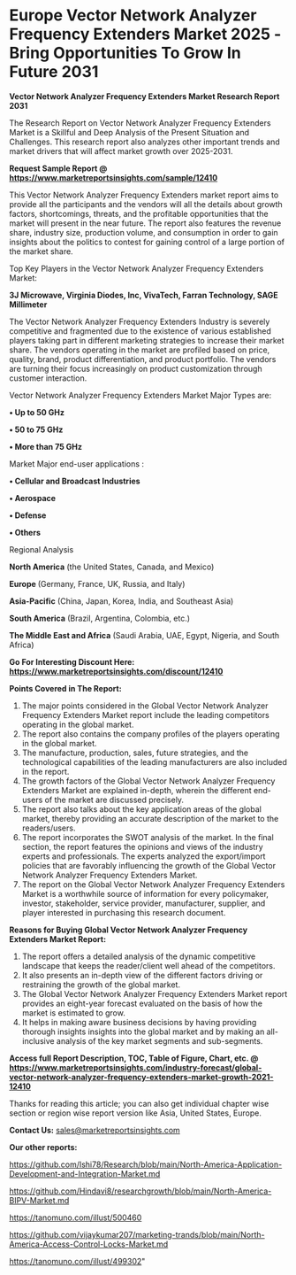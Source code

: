 # Europe Vector Network Analyzer Frequency Extenders Market 2025 -Bring Opportunities To Grow In Future 2031

<strong>Vector Network Analyzer Frequency Extenders Market Research Report 2031</strong>

The Research Report on Vector Network Analyzer Frequency Extenders Market is a Skillful and Deep Analysis of the Present Situation and Challenges. This research report also analyzes other important trends and market drivers that will affect market growth over 2025-2031.

<strong>Request Sample Report @ <a href=https://www.marketreportsinsights.com/sample/12410>https://www.marketreportsinsights.com/sample/12410</a></strong>

This Vector Network Analyzer Frequency Extenders market report aims to provide all the participants and the vendors will all the details about growth factors, shortcomings, threats, and the profitable opportunities that the market will present in the near future. The report also features the revenue share, industry size, production volume, and consumption in order to gain insights about the politics to contest for gaining control of a large portion of the market share.

Top Key Players in the Vector Network Analyzer Frequency Extenders Market:

<strong>3J Microwave, Virginia Diodes, Inc, VivaTech, Farran Technology, SAGE Millimeter</strong>

The Vector Network Analyzer Frequency Extenders Industry is severely competitive and fragmented due to the existence of various established players taking part in different marketing strategies to increase their market share. The vendors operating in the market are profiled based on price, quality, brand, product differentiation, and product portfolio. The vendors are turning their focus increasingly on product customization through customer interaction.

Vector Network Analyzer Frequency Extenders Market Major Types are:

<strong>• Up to 50 GHz

• 50 to 75 GHz

• More than 75 GHz</strong>

Market Major end-user applications :

<strong>• Cellular and Broadcast Industries

• Aerospace

• Defense

• Others</strong>

Regional Analysis

</u><strong><b>North America</b></strong> (the United States, Canada, and Mexico)

<strong><b>Europe </b></strong>(Germany, France, UK, Russia, and Italy)

<strong><b>Asia-Pacific</b></strong> (China, Japan, Korea, India, and Southeast Asia)

<strong><b>South America</b></strong> (Brazil, Argentina, Colombia, etc.)

<strong><b>The Middle East and Africa</b></strong> (Saudi Arabia, UAE, Egypt, Nigeria, and South Africa)

<strong>Go For Interesting Discount Here: <a href=https://www.marketreportsinsights.com/discount/12410>https://www.marketreportsinsights.com/discount/12410</a></strong>

<strong>Points Covered in The Report:</strong>
<ol>
  <li>The major points considered in the Global Vector Network Analyzer Frequency Extenders Market report include the leading competitors operating in the global market.</li>
  <li>The report also contains the company profiles of the players operating in the global market.</li>
  <li>The manufacture, production, sales, future strategies, and the technological capabilities of the leading manufacturers are also included in the report.</li>
  <li>The growth factors of the Global Vector Network Analyzer Frequency Extenders Market are explained in-depth, wherein the different end-users of the market are discussed precisely.</li>
  <li>The report also talks about the key application areas of the global market, thereby providing an accurate description of the market to the readers/users.</li>
  <li>The report incorporates the SWOT analysis of the market. In the final section, the report features the opinions and views of the industry experts and professionals. The experts analyzed the export/import policies that are favorably influencing the growth of the Global Vector Network Analyzer Frequency Extenders Market.</li>
  <li>The report on the Global Vector Network Analyzer Frequency Extenders Market is a worthwhile source of information for every policymaker, investor, stakeholder, service provider, manufacturer, supplier, and player interested in purchasing this research document.</li>
</ol>
<strong>Reasons for Buying Global Vector Network Analyzer Frequency Extenders Market Report:</strong>

<ol>
  <li>The report offers a detailed analysis of the dynamic competitive landscape that keeps the reader/client well ahead of the competitors.</li>
  <li>It also presents an in-depth view of the different factors driving or restraining the growth of the global market.</li>
  <li>The Global Vector Network Analyzer Frequency Extenders Market report provides an eight-year forecast evaluated on the basis of how the market is estimated to grow.</li>
  <li>It helps in making aware business decisions by having providing thorough insights insights into the global market and by making an all-inclusive analysis of the key market segments and sub-segments.</li>
</ol>
<strong>Access full Report Description, TOC, Table of Figure, Chart, etc. @ <a href=https://www.marketreportsinsights.com/industry-forecast/global-vector-network-analyzer-frequency-extenders-market-growth-2021-12410>https://www.marketreportsinsights.com/industry-forecast/global-vector-network-analyzer-frequency-extenders-market-growth-2021-12410</a></strong>


Thanks for reading this article; you can also get individual chapter wise section or region wise report version like Asia, United States, Europe.

<strong>Contact Us:</strong>
sales@marketreportsinsights.com

<strong>Our other reports:</strong>

<a href=https://github.com/Ishi78/Research/blob/main/North-America-Application-Development-and-Integration-Market.md>https://github.com/Ishi78/Research/blob/main/North-America-Application-Development-and-Integration-Market.md</a>

<a href=https://github.com/Hindavi8/researchgrowth/blob/main/North-America-BIPV-Market.md>https://github.com/Hindavi8/researchgrowth/blob/main/North-America-BIPV-Market.md</a>

<a href=https://tanomuno.com/illust/500460>https://tanomuno.com/illust/500460</a>

<a href=https://github.com/vijaykumar207/marketing-trands/blob/main/North-America-Access-Control-Locks-Market.md>https://github.com/vijaykumar207/marketing-trands/blob/main/North-America-Access-Control-Locks-Market.md</a>

<a href=https://tanomuno.com/illust/499302>https://tanomuno.com/illust/499302</a>"
